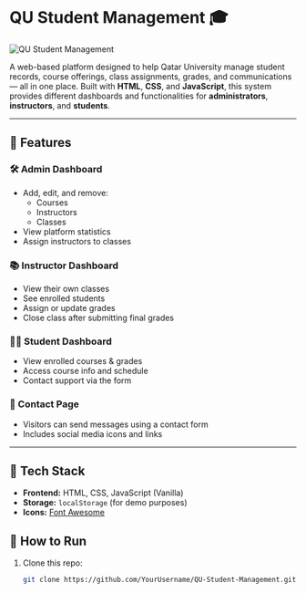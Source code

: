 # QU Student Management 🎓

![QU Student Management](./demo/preview.gif) <!-- Replace with your actual gif path -->

A web-based platform designed to help Qatar University manage student records, course offerings, class assignments, grades, and communications — all in one place. Built with **HTML**, **CSS**, and **JavaScript**, this system provides different dashboards and functionalities for **administrators**, **instructors**, and **students**.

---

## 🌟 Features

### 🛠️ Admin Dashboard
- Add, edit, and remove:
  - Courses
  - Instructors
  - Classes
- View platform statistics
- Assign instructors to classes

### 📚 Instructor Dashboard
- View their own classes
- See enrolled students
- Assign or update grades
- Close class after submitting final grades

### 👨‍🎓 Student Dashboard
- View enrolled courses & grades
- Access course info and schedule
- Contact support via the form

### 💬 Contact Page
- Visitors can send messages using a contact form
- Includes social media icons and links

---

## 🧰 Tech Stack

- **Frontend:** HTML, CSS, JavaScript (Vanilla)
- **Storage:** `localStorage` (for demo purposes)
- **Icons:** [Font Awesome](https://fontawesome.com)

## 🚀 How to Run

1. Clone this repo:

   ```bash
   git clone https://github.com/YourUsername/QU-Student-Management.git
